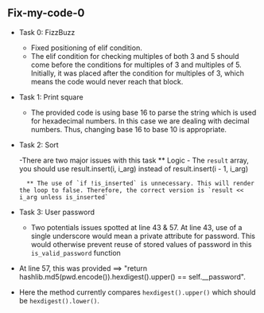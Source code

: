 ## Fix-my-code-0
- Task 0: FizzBuzz

    - Fixed positioning of elif condition.
    - The elif condition for checking multiples of both 3 and 5 should come before the conditions for multiples of 3 and multiples of 5. Initially, it was placed after the condition for multiples of 3, which means the code would never reach that block.

- Task 1: Print square

    - The provided code is using base 16 to parse the string which is used for hexadecimal numbers. In this case we are dealing with decimal numbers. Thus, changing base 16 to base 10 is appropriate.

- Task 2: Sort

    -There are two major issues with this task
        ** Logic
          - The `result` array, you should use result.insert(i, i_arg) instead of result.insert(i - 1, i_arg)

        ** The use of `if !is_inserted` is unnecessary. This will render the loop to false. Therefore, the correct version is `result << i_arg unless is_inserted`

- Task 3: User password

    - Two potentials issues spotted at line 43 & 57. At line 43, use of a single underscore would mean a private attribute for password. This would otherwise prevent reuse of stored values of password in this `is_valid_password` function
- At line 57, this was provided ==> "return hashlib.md5(pwd.encode()).hexdigest().upper() == self.__password".
- Here the method currently compares `hexdigest().upper()` which should be `hexdigest().lower()`.
 
